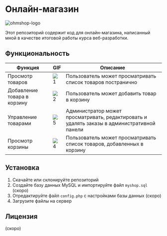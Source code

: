 # Онлайн-магазин
![ohmshop-logo](https://user-images.githubusercontent.com/44874495/209453894-e8040402-5ddc-42bb-9279-0fb9bfe55039.png)

Этот репозиторий содержит код для онлайн-магазина, написанный мной в качестве итоговой работы курса веб-разработки.

## Функциональность

| Функция | GIF | Описание |
|---------|-----|------------|
| Просмотр товаров | ![1](https://user-images.githubusercontent.com/44874495/209453570-35cb82d5-31de-4211-997f-f1254d48b1a3.gif) | Пользователь может просматривать список товаров постранично |
| Добавление товара в корзину | ![2](https://user-images.githubusercontent.com/44874495/209453443-774f904e-bac1-40b6-9efa-30b697262ad0.gif) | Пользователь может добавить товар в корзину |
| Управление товарами | ![5](https://user-images.githubusercontent.com/44874495/209453628-f666fbda-98ee-4375-b9f4-270e3cd73290.gif) | Администратор может просматривать, редактировать и удалять заказы в административной панели |
| Просмотр корзины | ![4](https://user-images.githubusercontent.com/44874495/209453601-a1994c15-f831-47ef-81a2-11342dce8456.gif) | Пользователь может просматривать список товаров, добавленных в корзину |

## Установка

1. Скачайте или склонируйте репозиторий
2. Создайте базу данных MySQL и импортируйте файл `myshop.sql` (скоро)
3. Отредактируйте файл `config.php` с настройками базы данных (скоро)
4. Загрузите файлы на сервер

## Лицензия

(скоро)
